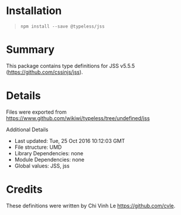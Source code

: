 # Installation
> `npm install --save @typeless/jss`

# Summary
This package contains type definitions for JSS v5.5.5 (https://github.com/cssinjs/jss).

# Details
Files were exported from https://www.github.com/wikiwi/typeless/tree/undefined/jss

Additional Details
 * Last updated: Tue, 25 Oct 2016 10:12:03 GMT
 * File structure: UMD
 * Library Dependencies: none
 * Module Dependencies: none
 * Global values: JSS, jss

# Credits
These definitions were written by Chi Vinh Le <https://github.com/cvle>.

